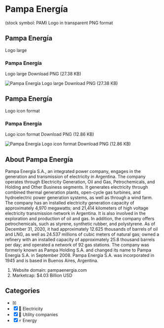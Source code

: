 # Pampa Energía
 (stock symbol: PAM) Logo in transparent PNG format

## Pampa Energía
 Logo large

### Pampa Energía
 Logo large Download PNG (27.38 KB)

![Pampa Energía
 Logo large Download PNG (27.38 KB)](/img/orig/PAM_BIG-bfae6b92.png)

## Pampa Energía
 Logo icon format

### Pampa Energía
 Logo icon format Download PNG (12.86 KB)

![Pampa Energía
 Logo icon format Download PNG (12.86 KB)](/img/orig/PAM-fa1351df.png)

## About Pampa Energía


Pampa Energía S.A., an integrated power company, engages in the generation and transmission of electricity in Argentina. The company operates through Electricity Generation, Oil and Gas, Petrochemicals, and Holding and Other Business segments. It generates electricity through combined thermal generation plants, open-cycle gas turbines, and hydroelectric power generation systems, as well as through a wind farm. The company has an installed electricity generation capacity of approximately 4,970 megawatts; and 21,414 kilometers of high voltage electricity transmission network in Argentina. It is also involved in the exploration and production of oil and gas. In addition, the company offers petrochemicals, such as styrene, synthetic rubber, and polystyrene. As of December 31, 2020, it had approximately 12.625 thousands of barrels of oil and LNG, as well as 24.537 millions of cubic meters of natural gas; owned a refinery with an installed capacity of approximately 25.8 thousand barrels per day; and operated a network of 92 gas stations. The company was formerly known as Pampa Holding S.A. and changed its name to Pampa Energía S.A. in September 2008. Pampa Energía S.A. was incorporated in 1945 and is based in Buenos Aires, Argentina.

1. Website domain: pampaenergia.com
2. Marketcap: $4.03 Billion USD


## Categories
- [x] 
- [x] 🔋 Electricity
- [x] 🚰 Utility companies
- [x] ⚡ Energy
